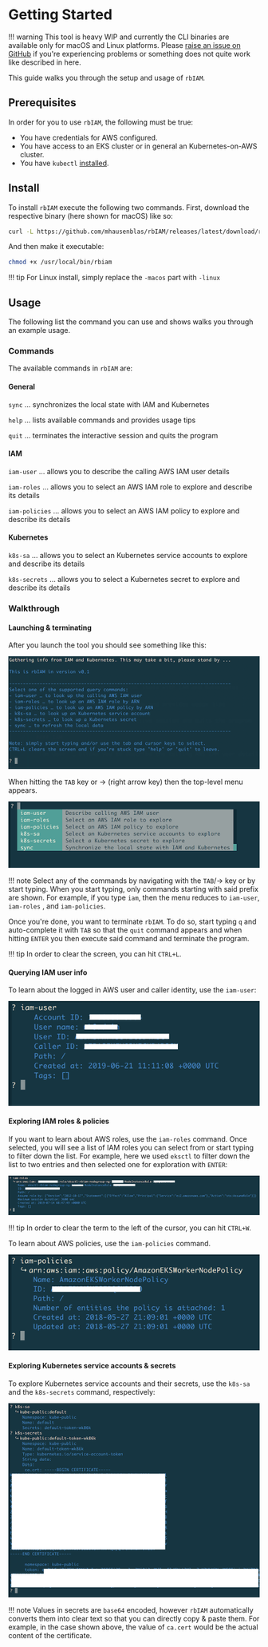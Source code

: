 # Getting Started

!!! warning
    This tool is heavy WIP and currently the CLI binaries are available only for macOS and Linux platforms. Please [raise an issue on GitHub](https://github.com/mhausenblas/rbIAM/issues?q=is%3Aissue+is%3Aopen+sort%3Aupdated-desc) if you're experiencing problems or something does not quite work like described in here.

This guide walks you through the setup and usage of `rbIAM`.

## Prerequisites

In order for you to use `rbIAM`, the following must be true:

- You have credentials for AWS configured.
- You have access to an EKS cluster or in general an Kubernetes-on-AWS cluster.
- You have `kubectl` [installed](https://kubernetes.io/docs/tasks/tools/install-kubectl/).

## Install

To install `rbIAM` execute the following two commands. First, download
the respective binary (here shown for macOS) like so:

```sh
curl -L https://github.com/mhausenblas/rbIAM/releases/latest/download/rbiam-macos -o /usr/local/bin/rbiam
```

And then make it executable:

```sh
chmod +x /usr/local/bin/rbiam
```

!!! tip
    For Linux install, simply replace the `-macos` part with `-linux`

## Usage

The following list the command you can use and shows walks you through an example usage.

### Commands

The available commands in `rbIAM` are:

#### General

`sync` … synchronizes the local state with IAM and Kubernetes

`help` … lists available commands and provides usage tips

`quit` … terminates the interactive session and quits the program

#### IAM

`iam-user` … allows you to describe the calling AWS IAM user details

`iam-roles` … allows you to select an AWS IAM role to explore and describe its details

`iam-policies` … allows you to select an AWS IAM policy to explore and describe its details

#### Kubernetes

`k8s-sa` … allows you to select an Kubernetes service accounts to explore and describe its details

`k8s-secrets` … allows you to select a Kubernetes secret to explore and describe its details

### Walkthrough

#### Launching & terminating

After you launch the tool you should see something like this:

![startup screen](img/w_startup.png)

When hitting the `TAB` key or → (right arrow key) then the top-level menu appears.

![top-level menu](img/w_toplevelmenu.png)

!!! note
    Select any of the commands by navigating with the `TAB`/→ key or by start typing.
    When you start typing, only commands starting with said prefix are shown. For example,
    if you type `iam`, then the menu reduces to `iam-user`, `iam-roles` , and `iam-policies`.

Once you're done, you want to terminate `rbIAM`. To do so, start typing `q` and auto-complete 
it with `TAB` so that the `quit` command appears and when hitting `ENTER` you then execute said 
command and terminate the program.

!!! tip
    In order to clear the screen, you can hit `CTRL+L`.

#### Querying IAM user info

To learn about the logged in AWS user and caller identity, use the `iam-user`:

![AWS IAM user](img/w_iam_user.png)

#### Exploring IAM roles & policies

If you want to learn about AWS roles, use the `iam-roles` command. Once selected,
you will see a list of IAM roles you can select from or start typing to filter
down the list. For example, here we used `eksctl` to filter down the list to two
entries and then selected one for exploration with `ENTER`:

![AWS IAM roles](img/w_iam_roles.png)

!!! tip
    In order to clear the term to the left of the cursor, you can hit `CTRL+W`.

To learn about AWS policies, use the `iam-policies` command.

![AWS IAM policies](img/w_iam_policies.png)

#### Exploring Kubernetes service accounts & secrets

To explore Kubernetes service accounts and their secrets, use the `k8s-sa` and 
the `k8s-secrets` command, respectively:

![Kubernetes service accounts & secrets](img/w_k8s_sa_secret.png)

!!! note
    Values in secrets are `base64` encoded, however `rbIAM` automatically converts
    them into clear text so that you can directly copy & paste them. For example,
    in the case shown above, the value of `ca.cert` would be the actual content of
    the certificate.